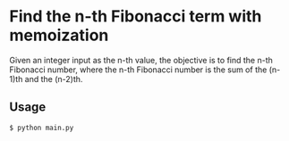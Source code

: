 # Find the n-th Fibonacci term with memoization
Given an integer input as the n-th value, the objective is to find the n-th Fibonacci number, where the n-th Fibonacci number is the sum of the (n-1)th and the (n-2)th.
## Usage
```
$ python main.py
```